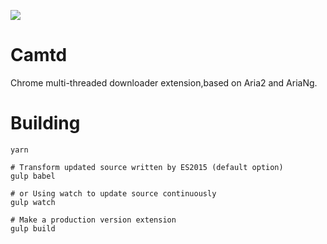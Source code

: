![](http://ww1.sinaimg.cn/large/7de3675bgy1fqyd8vcxm5j20w40ldq89.jpg)

# Camtd
Chrome multi-threaded downloader extension,based on Aria2 and AriaNg.

# Building
```
yarn

# Transform updated source written by ES2015 (default option)
gulp babel

# or Using watch to update source continuously
gulp watch

# Make a production version extension
gulp build
```